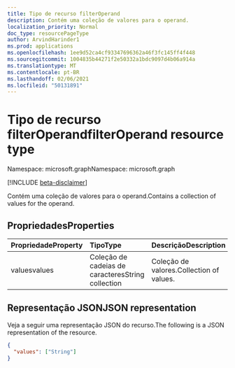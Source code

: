 ```yaml
---
title: Tipo de recurso filterOperand
description: Contém uma coleção de valores para o operand.
localization_priority: Normal
doc_type: resourcePageType
author: ArvindHarinder1
ms.prod: applications
ms.openlocfilehash: 1ee9d52ca4cf93347696362a46f3fc145ff4f448
ms.sourcegitcommit: 1004835b44271f2e50332a1bdc9097d4b06a914a
ms.translationtype: MT
ms.contentlocale: pt-BR
ms.lasthandoff: 02/06/2021
ms.locfileid: "50131891"
---
```

# <a name="filteroperand-resource-type"></a><span data-ttu-id="df441-103">Tipo de recurso filterOperand</span><span class="sxs-lookup"><span data-stu-id="df441-103">filterOperand resource type</span></span>

<span data-ttu-id="df441-104">Namespace: microsoft.graph</span><span class="sxs-lookup"><span data-stu-id="df441-104">Namespace: microsoft.graph</span></span>

[!INCLUDE [beta-disclaimer](../../includes/beta-disclaimer.md)]

<span data-ttu-id="df441-105">Contém uma coleção de valores para o operand.</span><span class="sxs-lookup"><span data-stu-id="df441-105">Contains a collection of values for the operand.</span></span>

## <a name="properties"></a><span data-ttu-id="df441-106">Propriedades</span><span class="sxs-lookup"><span data-stu-id="df441-106">Properties</span></span>
| <span data-ttu-id="df441-107">Propriedade</span><span class="sxs-lookup"><span data-stu-id="df441-107">Property</span></span>     | <span data-ttu-id="df441-108">Tipo</span><span class="sxs-lookup"><span data-stu-id="df441-108">Type</span></span>   |<span data-ttu-id="df441-109">Descrição</span><span class="sxs-lookup"><span data-stu-id="df441-109">Description</span></span>|
|:---------------|:--------|:----------|
|<span data-ttu-id="df441-110">values</span><span class="sxs-lookup"><span data-stu-id="df441-110">values</span></span>|<span data-ttu-id="df441-111">Coleção de cadeias de caracteres</span><span class="sxs-lookup"><span data-stu-id="df441-111">String collection</span></span>|<span data-ttu-id="df441-112">Coleção de valores.</span><span class="sxs-lookup"><span data-stu-id="df441-112">Collection of values.</span></span>|

## <a name="json-representation"></a><span data-ttu-id="df441-113">Representação JSON</span><span class="sxs-lookup"><span data-stu-id="df441-113">JSON representation</span></span>

<span data-ttu-id="df441-114">Veja a seguir uma representação JSON do recurso.</span><span class="sxs-lookup"><span data-stu-id="df441-114">The following is a JSON representation of the resource.</span></span>

<!-- {
  "blockType": "resource",
  "optionalProperties": [

  ],
  "@odata.type": "microsoft.graph.filterOperand"
}-->

```json
{
  "values": ["String"]
}

```

<!-- uuid: 8fcb5dbc-d5aa-4681-8e31-b001d5168d79
2015-10-25 14:57:30 UTC -->
<!--
{
  "type": "#page.annotation",
  "description": "filterOperand resource",
  "keywords": "",
  "section": "documentation",
  "tocPath": "",
  "suppressions": []
}
-->


